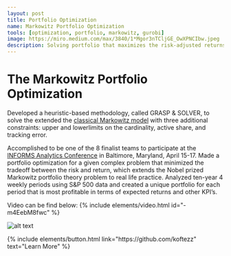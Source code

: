 ```yaml
---
layout: post
title: Portfolio Optimization
name: Markowitz Portfolio Optimization
tools: [optimization, portfolio, markowitz, gurobi]
image: https://miro.medium.com/max/3840/1*Mgor3nTCljGE_OwXPNCIbw.jpeg
description: Solving portfolio that maximizes the risk-adjusted returns by extending the classical Markowitz mean–variance model.
---
```


# The Markowitz Portfolio Optimization

Developed a heuristic-based methodology, called GRASP & SOLVER, to solve the extended the
[classical Markowitz model](https://onlinelibrary.wiley.com/doi/abs/10.1111/j.1540-6261.1952.tb01525.x ) with three additional constraints: upper and lowerlimits on the cardinality, active share, and tracking error.

Accomplished to be one of the 8 finalist teams to participate at the 
[INFORMS Analytics Conference](https://connect.informs.org/oratc/past-competitions/2018/home2018) in Baltimore, Maryland, April 15-17. Made a portfolio optimization for a given complex problem that minimized the tradeoff between the risk and return, which extends the Nobel prized Markowitz portfolio theory problem to real life practice. Analyzed ten-year 4 weekly periods using S&P 500 data and created a unique portfolio for each period that is most profitable in terms of expected returns and other KPI’s.

Video can be find below: {% include elements/video.html id="-m4EebM8fwc" %}

![alt text](https://imgur.com/a/tFzd4Hy "Team Image")

<p class="text-center">
{% include elements/button.html link="https://github.com/koftezz" text="Learn More" %}
</p>
